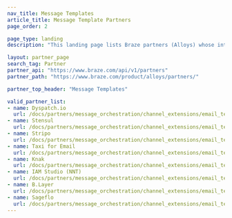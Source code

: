 ```yaml
---
nav_title: Message Templates
article_title: Message Template Partners
page_order: 2

page_type: landing
description: "This landing page lists Braze partners (Alloys) whose integration gives you access to message templates."

layout: partner_page
search_tag: Partner
partner_api: "https://www.braze.com/api/v1/partners"
partner_path: "https://www.braze.com/product/alloys/partners/"

partner_top_header: "Message Templates"

valid_partner_list:
- name: Dyspatch.io
  url: /docs/partners/message_orchestration/channel_extensions/email_templates/dyspatch/
- name: Stensul
  url: /docs/partners/message_orchestration/channel_extensions/email_templates/stensul/
- name: Stripo
  url: /docs/partners/message_orchestration/channel_extensions/email_templates/stripo/
- name: Taxi for Email
  url: /docs/partners/message_orchestration/channel_extensions/email_templates/taxi_for_email/
- name: Knak
  url: /docs/partners/message_orchestration/channel_extensions/email_templates/knak/
- name: IAM Studio (NNT)
  url: /docs/partners/message_orchestration/channel_extensions/email_templates/iam_studio/
- name: B.Layer 
  url: /docs/partners/message_orchestration/channel_extensions/email_templates/blayer/
- name: Sageflo
  url: /docs/partners/message_orchestration/channel_extensions/email_templates/sageflo/
---
```

